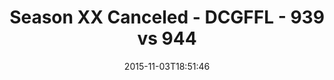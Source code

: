 ---
title: Season XX Canceled - DCGFFL - 939 vs 944
teams_score:
- team: 939
  score: 34
- team: 944
  score: 33
mvp: 'Nolan Lazarus (White), Sam Smallwood (Kelly) '
game-ball: ''
sportsperson: ''
season: 11
week: 7
date: '2015-11-03T18:51:46'
pageid: season-11-week-7-939-vs-944
---